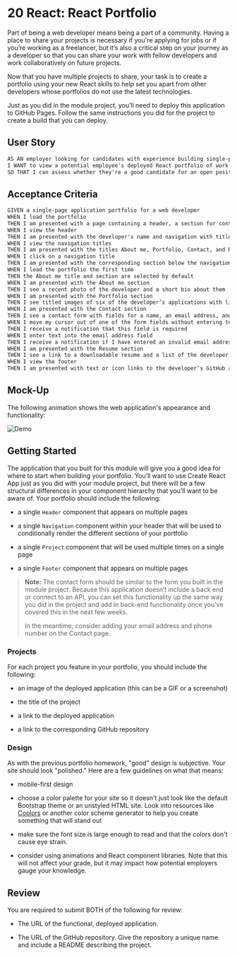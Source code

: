 # 20 React: React Portfolio

Part of being a web developer means being a part of a community. Having a place to share your projects is necessary if you're applying for jobs or if you’re working as a freelancer, but it’s also a critical step on your journey as a developer so that you can share your work with fellow developers and work collaboratively on future projects.

Now that you have multiple projects to share, your task is to create a portfolio using your new React skills to help set you apart from other developers whose portfolios do not use the latest technologies.

Just as you did in the module project, you’ll need to deploy this application to GitHub Pages. Follow the same instructions you did for the project to create a build that you can deploy.


## User Story

```md
AS AN employer looking for candidates with experience building single-page applications
I WANT to view a potential employee's deployed React portfolio of work samples
SO THAT I can assess whether they're a good candidate for an open position
```

## Acceptance Criteria

```md
GIVEN a single-page application portfolio for a web developer
WHEN I load the portfolio
THEN I am presented with a page containing a header, a section for content, and a footer
WHEN I view the header
THEN I am presented with the developer's name and navigation with titles corresponding to different sections of the portfolio
WHEN I view the navigation titles
THEN I am presented with the titles About me, Portfolio, Contact, and Resume, and the title corresponding to the current section is highlighted
WHEN I click on a navigation title
THEN I am presented with the corresponding section below the navigation without the page reloading and that title is highlighted
WHEN I load the portfolio the first time
THEN the About me title and section are selected by default
WHEN I am presented with the About me section
THEN I see a recent photo of the developer and a short bio about them
WHEN I am presented with the Portfolio section
THEN I see titled images of six of the developer’s applications with links to both the deployed applications and the corresponding GitHub repository
WHEN I am presented with the Contact section
THEN I see a contact form with fields for a name, an email address, and a message
WHEN I move my cursor out of one of the form fields without entering text
THEN I receive a notification that this field is required
WHEN I enter text into the email address field
THEN I receive a notification if I have entered an invalid email address
WHEN I am presented with the Resume section
THEN I see a link to a downloadable resume and a list of the developer’s proficiencies
WHEN I view the footer
THEN I am presented with text or icon links to the developer’s GitHub and LinkedIn profiles, and their profile on a third platform (Stack Overflow, Twitter)
```

## Mock-Up

The following animation shows the web application's appearance and functionality:

![Demo](./Assets/20-react-homework-demo-01.gif)

## Getting Started

The application that you built for this module will give you a good idea for where to start when building your portfolio. You’ll want to use Create React App just as you did with your module project, but there will be a few structural differences in your component hierarchy that you’ll want to be aware of. Your portfolio should include the following:

* a single `Header` component that appears on multiple pages

* a single `Navigation` component within your header that will be used to conditionally render the different sections of your portfolio

* a single `Project` component that will be used multiple times on a single page

* a single `Footer` component that appears on multiple pages

> **Note:** The contact form should be similar to the form you built in the module project. Because this application doesn’t include a back end or connect to an API, you can set this functionality up the same way you did in the project and add in back-end functionality once you’ve covered this in the next few weeks.
> 
> In the meantime, consider adding your email address and phone number on the Contact page. 

### Projects

For each project you feature in your portfolio, you should include the following:

* an image of the deployed application (this can be a GIF or a screenshot)

* the title of the project

* a link to the deployed application

* a link to the corresponding GitHub repository

### Design

As with the previous portfolio homework, "good" design is subjective. Your site should look "polished." Here are a few guidelines on what that means:

* mobile-first design

* choose a color palette for your site so it doesn't just look like the default Bootstrap theme or an unstyled HTML site. Look into resources like [Coolors](https://coolors.co/) or another color scheme generator to help you create something that will stand out

* make sure the font size is large enough to read and that the colors don't cause eye strain.

* consider using animations and React component libraries. Note that this will not affect your grade, but it may impact how potential employers gauge your knowledge.

## Review

You are required to submit BOTH of the following for review:

* The URL of the functional, deployed application.

* The URL of the GitHub repository. Give the repository a unique name and include a README describing the project.